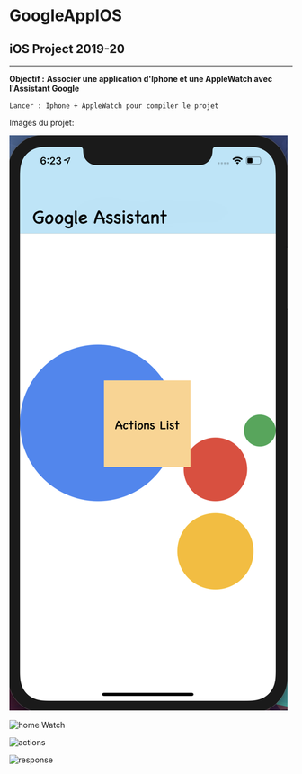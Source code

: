 # GoogleAppIOS

## iOS Project 2019-20

---

**Objectif :** __Associer une application d'Iphone et une AppleWatch avec l'Assistant Google__

```
Lancer : Iphone + AppleWatch pour compiler le projet
```

Images du projet:

![home](img/home.png)

![home Watch](https://github.com/LaureenMartina/GoogleAppIOS/tree/master/img/homeWatch.png "Home AppleWatch")

![actions](https://github.com/LaureenMartina/GoogleAppIOS/tree/master/img/listActions.png "ListAction Iphone")

![response](https://github.com/LaureenMartina/GoogleAppIOS/tree/master/img/responseGoogleWatch.png "Response Apple Watch")
